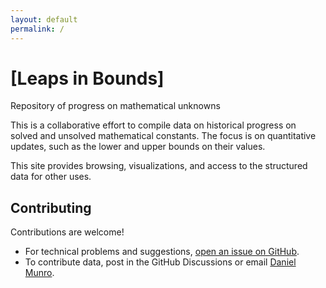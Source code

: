 ```yaml
---
layout: default
permalink: /
---
```


<div class="hero text-center py-5">
  <h1 class="display-4 fw-bold">[Leaps in Bounds]</h1>
  <p class="lead mt-3">Repository of progress on mathematical unknowns</p>
</div>

This is a collaborative effort to compile data on historical progress on solved and unsolved mathematical constants. The focus is on quantitative updates, such as the lower and upper bounds on their values.

This site provides browsing, visualizations, and access to the structured data for other uses.

## Contributing

Contributions are welcome!

- For technical problems and suggestions, [open an issue on GitHub](https://github.com/daniel-munro/leaps-in-bounds/issues).
- To contribute data, post in the GitHub Discussions or email [Daniel Munro](https://danmun.ro).
